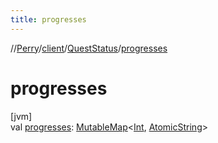 ```yaml
---
title: progresses
---
```

//[Perry](../../../index.html)/[client](../index.html)/[QuestStatus](index.html)/[progresses](progresses.html)



# progresses



[jvm]\
val [progresses](progresses.html): [MutableMap](https://kotlinlang.org/api/latest/jvm/stdlib/kotlin.collections/-mutable-map/index.html)<[Int](https://kotlinlang.org/api/latest/jvm/stdlib/kotlin/-int/index.html), [AtomicString](../../tools/-atomic-string/index.html)>




